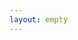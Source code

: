 ```yaml
---
layout: empty
---
```


<script setup>
import EmptyTest from './test.vue'
</script>

<EmptyTest />

<style module>
</style>